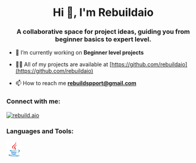 <h1 align="center">Hi 👋, I'm Rebuildaio</h1>
<h3 align="center">A collaborative space for project ideas, guiding you from beginner basics to expert level.</h3>

- 🔭 I’m currently working on **Beginner level projects**

- 👨‍💻 All of my projects are available at [https://github.com/rebuildaio](https://github.com/rebuildaio)

- 📫 How to reach me **rebuildspport@gmail.com**

<h3 align="left">Connect with me:</h3>
<p align="left">
<a href="https://instagram.com/rebuild.aio" target="blank"><img align="center" src="https://raw.githubusercontent.com/rahuldkjain/github-profile-readme-generator/master/src/images/icons/Social/instagram.svg" alt="rebuild.aio" height="30" width="40" /></a>
</p>

<h3 align="left">Languages and Tools:</h3>
<p align="left"> <a href="https://www.java.com" target="_blank" rel="noreferrer"> <img src="https://raw.githubusercontent.com/devicons/devicon/master/icons/java/java-original.svg" alt="java" width="40" height="40"/> </a> </p>

